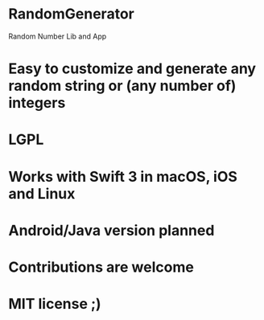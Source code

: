# RandomGenerator
Random Number Lib and App

# Easy to customize and generate any random string or (any number of) integers

# LGPL

# Works with Swift 3 in macOS, iOS and Linux
# Android/Java version planned

# Contributions are welcome
# MIT license ;)
